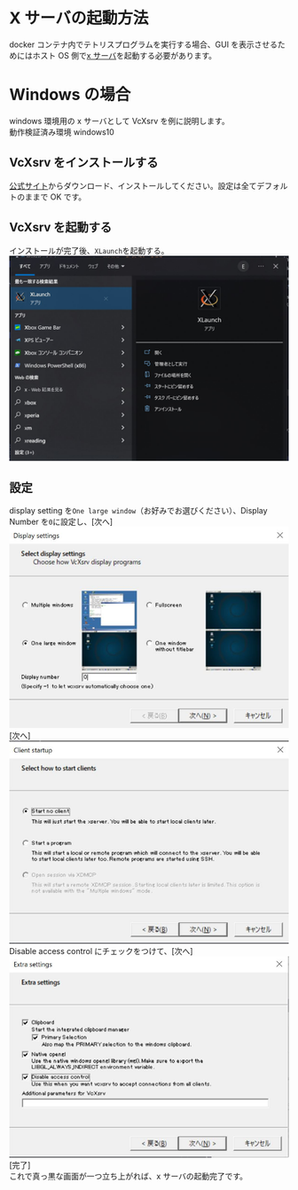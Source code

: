 # X サーバの起動方法

docker コンテナ内でテトリスプログラムを実行する場合、GUI を表示させるためにはホスト OS 側で[x サーバ](https://qiita.com/kakkie/items/c6ccce13ce0beaefaad1)を起動する必要があります。

# Windows の場合

windows 環境用の x サーバとして VcXsrv を例に説明します。  
動作検証済み環境 windows10

## VcXsrv をインストールする

[公式サイト](https://sourceforge.net/projects/vcxsrv/)からダウンロード、インストールしてください。設定は全てデフォルトのままで OK です。

## VcXsrv を起動する

インストールが完了後、`XLaunch`を起動する。
![XLaunch](./images/windows/xlaunch_windows_menu.JPG)

## 設定

display setting を`One large window`（お好みでお選びください）、Display Number を`0`に設定し、[次へ]
![XLaunch Display setting](./images/windows/xlaunch_setting.JPG)
[次へ]
![Xlaunch client setting](./images/windows/xlaunch_client_setting.JPG)
Disable access control にチェックをつけて、[次へ]
![Xlaunch extra setting](./images/windows/xlaunch_extra_setting.JPG)
[完了]  
これで真っ黒な画面が一つ立ち上がれば、x サーバの起動完了です。
